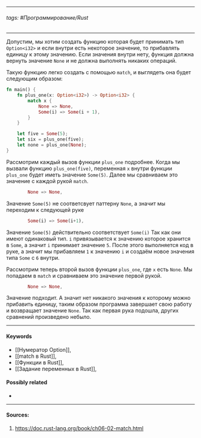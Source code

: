 ***
###### tags: #Программирование/Rust  
***
Допустим, мы хотим создать функцию которая будет принимать тип `Option<i32>` и если внутри есть некоторое значение, то прибавлять единицу к этому значению. Если значения внутри нету, функция должна вернуть значение `None` и не должна выполнять никаких операций.

Такую функцию легко создать с помощью `match`, и выглядеть она будет следующим образом:
```rust
fn main() {
    fn plus_one(x: Option<i32>) -> Option<i32> {
        match x {
            None => None,
            Some(i) => Some(i + 1),
        }
    }

    let five = Some(5);
    let six = plus_one(five);
    let none = plus_one(None);
}
```
Рассмотрим каждый вызов функции `plus_one` подробнее. Когда мы вызвали функцию `plus_one(five)`, переменная `x` внутри функции `plus_one` будет иметь значение `Some(5)`. Далее мы сравниваем это значение с каждой рукой `match`.
```rust
		None => None,
```
Значение `Some(5)` не соответсвует паттерну `None`, а значит мы переходим к следующей руке
```rust
		Some(i) => Some(i+1),
```
Значение `Some(5)` действительно соответствует `Some(i)` Так как они имеют одинаковый тип. `i` привязывается к значению которое хранится в `Some`, а значит `i` принимает значение `5`. После этого выполняется код в руке, а значит мы прибавляем `1` к значению `i` и создаём новое значения типа `Some` с `6` внутри.

Рассмотрим теперь второй вызов функции `plus_one`, где `x` есть `None`. Мы попадаем в `match` и сравниваем это значение первой рукой.
```rust
		None => None,
```
Значение подходит. А значит нет никакого значения к которому можно прибавить единицу, таким образом программа завершает свою работу и возвращает значение `None`. Так как первая рука подошла, других сравнений произведено небыло.
***
#### Keywords
- [[Нумератор Option]],
- [[match в Rust]],
- [[Функции в Rust]],
- [[Задание переменных в Rust]],
#### Possibly related
- 
***
#### Sources:
1. https://doc.rust-lang.org/book/ch06-02-match.html